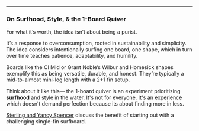 ---
### On Surfhood, Style, & the 1-Board Quiver

For what it’s worth, the idea isn’t about being a purist. 

It’s a response to overconsumption, rooted in sustainability and simplicity. The idea considers intentionally surfing one board, one shape, which in turn over time teaches patience, adaptability, and humility.  

Boards like the CI Mid or Grant Noble’s Wilbur and Homesick shapes exemplify this as being versatile, durable, and honest. They’re typically a mid-to-almost mini-log length with a 2+1 fin setup.

Think about it like this— the 1-board quiver is an experiment prioritizing **surfhood** and style in the water. It's not for everyone. It's an experience which doesn’t demand perfection because its about finding more in less. 

[Sterling and Yancy Spencer](https://youtube.com/shorts/eNc1rf2AQJc?si=67D0YvRSQ8-kLxNv) discuss the benefit of starting out with a challenging single-fin surfboard.